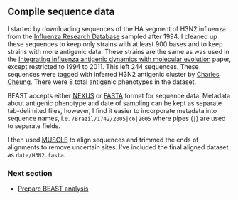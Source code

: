 ## Compile sequence data

I started by downloading sequences of the HA segment of H3N2 influenza from the [Influenza Research Database](http://www.fludb.org) sampled after 1994.
I cleaned up these sequences to keep only strains with at least 900 bases and to keep strains with more antigenic data.
These strains are the same as was used in the [Integrating influenza antigenic dynamics with molecular evolution](http://bedford.io/papers/bedford-flux/) paper, except restricted to 1994 to 2011.
This left 244 sequences.
These sequences were tagged with inferred H3N2 antigenic cluster by [Charles Cheung](http://bedford.io/team/charles-cheung/).
There were 8 total antigenic phenotypes in the dataset. 

BEAST accepts either [NEXUS](http://en.wikipedia.org/wiki/Nexus_file) or [FASTA](http://en.wikipedia.org/wiki/FASTA_format) format for sequence data.
Metadata about antigenic phenotype and date of sampling can be kept as separate tab-delimited files, however, I find it easier to incorporate metadata into sequence names, i.e. `/Brazil/1742/2005|c6|2005` where pipes (`|`) are used to separate fields.

I then used [MUSCLE](http://www.drive5.com/muscle/) to align sequences and trimmed the ends of alignments to remove uncertain sites.
I've included the final aligned dataset as `data/H3N2.fasta`.

### Next section

* [Prepare BEAST analysis](prepare-beast-analysis.md)